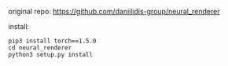original repo: https://github.com/daniilidis-group/neural_renderer


install:
```
pip3 install torch==1.5.0
cd neural_renderer
python3 setup.py install
```